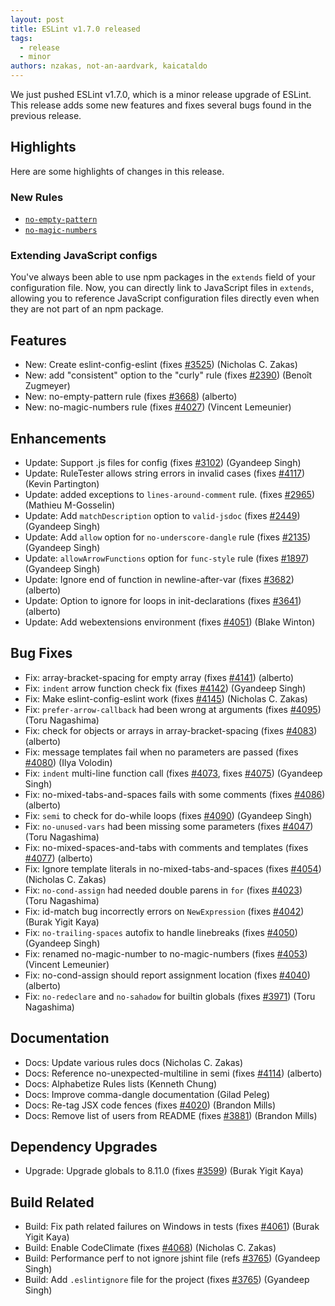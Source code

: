 ```yaml
---
layout: post
title: ESLint v1.7.0 released
tags:
  - release
  - minor
authors: nzakas, not-an-aardvark, kaicataldo
---
```


We just pushed ESLint v1.7.0, which is a minor release upgrade of ESLint. This release adds some new features and fixes several bugs found in the previous release.

## Highlights

Here are some highlights of changes in this release.

### New Rules

* [`no-empty-pattern`](https://eslint.org/docs/rules/no-empty-pattern)
* [`no-magic-numbers`](https://eslint.org/docs/rules/no-magic-numbers)

### Extending JavaScript configs

You've always been able to use npm packages in the `extends` field of your configuration file. Now, you can directly link to JavaScript files in `extends`, allowing you to reference JavaScript configuration files directly even when they are not part of an npm package.


## Features


* New: Create eslint-config-eslint (fixes [#3525](https://github.com/eslint/eslint/issues/3525)) (Nicholas C. Zakas)
* New: add "consistent" option to the "curly" rule (fixes [#2390](https://github.com/eslint/eslint/issues/2390)) (Benoît Zugmeyer)
* New: no-empty-pattern rule (fixes [#3668](https://github.com/eslint/eslint/issues/3668)) (alberto)
* New: no-magic-numbers rule (fixes [#4027](https://github.com/eslint/eslint/issues/4027)) (Vincent Lemeunier)




## Enhancements


* Update: Support .js files for config (fixes [#3102](https://github.com/eslint/eslint/issues/3102)) (Gyandeep Singh)
* Update: RuleTester allows string errors in invalid cases (fixes [#4117](https://github.com/eslint/eslint/issues/4117)) (Kevin Partington)
* Update: added exceptions to `lines-around-comment` rule. (fixes [#2965](https://github.com/eslint/eslint/issues/2965)) (Mathieu M-Gosselin)
* Update: Add `matchDescription` option to `valid-jsdoc` (fixes [#2449](https://github.com/eslint/eslint/issues/2449)) (Gyandeep Singh)
* Update: Add `allow` option for `no-underscore-dangle` rule (fixes [#2135](https://github.com/eslint/eslint/issues/2135)) (Gyandeep Singh)
* Update: `allowArrowFunctions` option for `func-style` rule (fixes [#1897](https://github.com/eslint/eslint/issues/1897)) (Gyandeep Singh)
* Update: Ignore end of function in newline-after-var (fixes [#3682](https://github.com/eslint/eslint/issues/3682)) (alberto)
* Update: Option to ignore for loops in init-declarations (fixes [#3641](https://github.com/eslint/eslint/issues/3641)) (alberto)
* Update: Add webextensions environment (fixes [#4051](https://github.com/eslint/eslint/issues/4051)) (Blake Winton)




## Bug Fixes


* Fix: array-bracket-spacing for empty array (fixes [#4141](https://github.com/eslint/eslint/issues/4141)) (alberto)
* Fix: `indent` arrow function check fix (fixes [#4142](https://github.com/eslint/eslint/issues/4142)) (Gyandeep Singh)
* Fix: Make eslint-config-eslint work (fixes [#4145](https://github.com/eslint/eslint/issues/4145)) (Nicholas C. Zakas)
* Fix: `prefer-arrow-callback` had been wrong at arguments (fixes [#4095](https://github.com/eslint/eslint/issues/4095)) (Toru Nagashima)
* Fix: check for objects or arrays in array-bracket-spacing (fixes [#4083](https://github.com/eslint/eslint/issues/4083)) (alberto)
* Fix: message templates fail when no parameters are passed (fixes [#4080](https://github.com/eslint/eslint/issues/4080)) (Ilya Volodin)
* Fix: `indent` multi-line function call (fixes [#4073](https://github.com/eslint/eslint/issues/4073), fixes [#4075](https://github.com/eslint/eslint/issues/4075)) (Gyandeep Singh)
* Fix: no-mixed-tabs-and-spaces fails with some comments (fixes [#4086](https://github.com/eslint/eslint/issues/4086)) (alberto)
* Fix: `semi` to check for do-while loops (fixes [#4090](https://github.com/eslint/eslint/issues/4090)) (Gyandeep Singh)
* Fix: `no-unused-vars` had been missing some parameters (fixes [#4047](https://github.com/eslint/eslint/issues/4047)) (Toru Nagashima)
* Fix: no-mixed-spaces-and-tabs with comments and templates (fixes [#4077](https://github.com/eslint/eslint/issues/4077)) (alberto)
* Fix: Ignore template literals in no-mixed-tabs-and-spaces (fixes [#4054](https://github.com/eslint/eslint/issues/4054)) (Nicholas C. Zakas)
* Fix: `no-cond-assign` had needed double parens in `for` (fixes [#4023](https://github.com/eslint/eslint/issues/4023)) (Toru Nagashima)
* Fix: id-match bug incorrectly errors on `NewExpression` (fixes [#4042](https://github.com/eslint/eslint/issues/4042)) (Burak Yigit Kaya)
* Fix: `no-trailing-spaces` autofix to handle linebreaks (fixes [#4050](https://github.com/eslint/eslint/issues/4050)) (Gyandeep Singh)
* Fix: renamed no-magic-number to no-magic-numbers (fixes [#4053](https://github.com/eslint/eslint/issues/4053)) (Vincent Lemeunier)
* Fix: no-cond-assign should report assignment location (fixes [#4040](https://github.com/eslint/eslint/issues/4040)) (alberto)
* Fix: `no-redeclare` and `no-sahadow` for builtin globals (fixes [#3971](https://github.com/eslint/eslint/issues/3971)) (Toru Nagashima)




## Documentation


* Docs: Update various rules docs (Nicholas C. Zakas)
* Docs: Reference no-unexpected-multiline in semi (fixes [#4114](https://github.com/eslint/eslint/issues/4114)) (alberto)
* Docs: Alphabetize Rules lists (Kenneth Chung)
* Docs: Improve comma-dangle documentation (Gilad Peleg)
* Docs: Re-tag JSX code fences (fixes [#4020](https://github.com/eslint/eslint/issues/4020)) (Brandon Mills)
* Docs: Remove list of users from README (fixes [#3881](https://github.com/eslint/eslint/issues/3881)) (Brandon Mills)




## Dependency Upgrades


* Upgrade: Upgrade globals to 8.11.0 (fixes [#3599](https://github.com/eslint/eslint/issues/3599)) (Burak Yigit Kaya)




## Build Related


* Build: Fix path related failures on Windows in tests (fixes [#4061](https://github.com/eslint/eslint/issues/4061)) (Burak Yigit Kaya)
* Build: Enable CodeClimate (fixes [#4068](https://github.com/eslint/eslint/issues/4068)) (Nicholas C. Zakas)
* Build: Performance perf to not ignore jshint file (refs [#3765](https://github.com/eslint/eslint/issues/3765)) (Gyandeep Singh)
* Build: Add `.eslintignore` file for the project (fixes [#3765](https://github.com/eslint/eslint/issues/3765)) (Gyandeep Singh)
